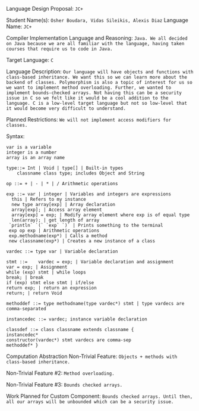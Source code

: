 Language Design Proposal: ```JC+ ```

Student Name(s): ```Osher Boudara, Vidas Sileikis, Alexis Diaz```
Language Name: ```JC+```

Compiler Implementation Language and Reasoning: ```Java. We all decided on Java because we are all familiar with the language, having taken courses that require us to code in Java.```

Target Language: ```C```

Language Description: ```Our language will have objects and functions with class-based inheritance. We want this so we can learn more about the backend of classes. Polymorphism is also a topic of interest for us so we want to implement method overloading. Further, we wanted to implement bounds-checked arrays. Not having this can be a security issue in C so we felt like it would be a cool addition to the language. C is a low-level target language but not so low-level that it would become very difficult to understand.```


Planned Restrictions: ```We will not implement access modifiers for classes.```


Syntax: 
```
var is a variable
integer is a number
array is an array name

type::= Int | Void | type[] | Built-in types
 	classname class type; includes Object and String

op ::= + | - | * | / Arithmetic operations

exp ::= var | integer | Variables and integers are expressions
  this | Refers to my instance
  new type array[exp] | Array declaration
  array[exp]; | Access array element
  array[exp] = exp; | Modify array element where exp is of equal type
  len(array); | get length of array 
 `println` `(` `exp` `)` | Prints something to the terminal
 exp op exp | Arithmetic operations
 exp.methodname(exp*) | Calls a method
 new classname(exp*) | Creates a new instance of a class

vardec ::= type var | Variable declaration

stmt ::= 	vardec = exp; | Variable declaration and assignment
var = exp; | Assignment 
while (exp) stmt | while loops 
break; | break 
if (exp) stmt else stmt | if/else 
return exp; | return an expression 
return; | return Void 

methoddef ::= type methodname(type vardec*) stmt | type vardecs are comma-separated

instancedec ::= vardec; instance variable declaration 

classdef ::= class classname extends classname { 
instancedec* 
constructor(vardec*) stmt vardecs are comma-sep 
methoddef* } 

```
Computation Abstraction Non-Trivial Feature: ```Objects + methods with class-based inheritance.```

Non-Trivial Feature #2: ```Method overloading.```

Non-Trivial Feature #3: ```Bounds checked arrays.```

Work Planned for Custom Component: ```Bounds checked arrays. Until then, all our arrays will be unbounded which can be a security issue.```
